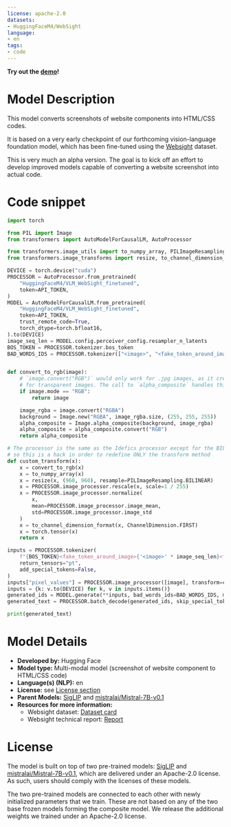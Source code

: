 ```yaml
---
license: apache-2.0
datasets:
- HuggingFaceM4/WebSight
language:
- en
tags:
- code
---
```



**Try out the [demo](https://huggingface.co/spaces/HuggingFaceM4/screenshot2html)!**

# Model Description

This model converts screenshots of website components into HTML/CSS codes.

It is based on a very early checkpoint of our forthcoming vision-language foundation model, which has been fine-tuned using the [Websight](https://huggingface.co/datasets/HuggingFaceM4/Websight) dataset.

This is very much an alpha version. The goal is to kick off an effort to develop improved models capable of converting a website screenshot into actual code.

# Code snippet

```python
import torch

from PIL import Image
from transformers import AutoModelForCausalLM, AutoProcessor

from transformers.image_utils import to_numpy_array, PILImageResampling, ChannelDimension
from transformers.image_transforms import resize, to_channel_dimension_format

DEVICE = torch.device("cuda")
PROCESSOR = AutoProcessor.from_pretrained(
    "HuggingFaceM4/VLM_WebSight_finetuned",
    token=API_TOKEN,
)
MODEL = AutoModelForCausalLM.from_pretrained(
    "HuggingFaceM4/VLM_WebSight_finetuned",
    token=API_TOKEN,
    trust_remote_code=True,
    torch_dtype=torch.bfloat16,
).to(DEVICE)
image_seq_len = MODEL.config.perceiver_config.resampler_n_latents
BOS_TOKEN = PROCESSOR.tokenizer.bos_token
BAD_WORDS_IDS = PROCESSOR.tokenizer(["<image>", "<fake_token_around_image>"], add_special_tokens=False).input_ids


def convert_to_rgb(image):
    # `image.convert("RGB")` would only work for .jpg images, as it creates a wrong background
    # for transparent images. The call to `alpha_composite` handles this case
    if image.mode == "RGB":
        return image

    image_rgba = image.convert("RGBA")
    background = Image.new("RGBA", image_rgba.size, (255, 255, 255))
    alpha_composite = Image.alpha_composite(background, image_rgba)
    alpha_composite = alpha_composite.convert("RGB")
    return alpha_composite

# The processor is the same as the Idefics processor except for the BILINEAR interpolation,
# so this is a hack in order to redefine ONLY the transform method
def custom_transform(x):
    x = convert_to_rgb(x)
    x = to_numpy_array(x)
    x = resize(x, (960, 960), resample=PILImageResampling.BILINEAR)
    x = PROCESSOR.image_processor.rescale(x, scale=1 / 255)
    x = PROCESSOR.image_processor.normalize(
        x,
        mean=PROCESSOR.image_processor.image_mean,
        std=PROCESSOR.image_processor.image_std
    )
    x = to_channel_dimension_format(x, ChannelDimension.FIRST)
    x = torch.tensor(x)
    return x

inputs = PROCESSOR.tokenizer(
    f"{BOS_TOKEN}<fake_token_around_image>{'<image>' * image_seq_len}<fake_token_around_image>",
    return_tensors="pt",
    add_special_tokens=False,
)
inputs["pixel_values"] = PROCESSOR.image_processor([image], transform=custom_transform)
inputs = {k: v.to(DEVICE) for k, v in inputs.items()}
generated_ids = MODEL.generate(**inputs, bad_words_ids=BAD_WORDS_IDS, max_length=4096)
generated_text = PROCESSOR.batch_decode(generated_ids, skip_special_tokens=True)[0]

print(generated_text)
```

# Model Details

- **Developed by:** Hugging Face
- **Model type:** Multi-modal model (screenshot of website component to HTML/CSS code)
- **Language(s) (NLP):** en
- **License:** see [License section](#license)
- **Parent Models:** [SigLIP](https://github.com/huggingface/transformers/pull/26522) and [mistralai/Mistral-7B-v0.1](https://huggingface.co/mistralai/Mistral-7B-v0.1)
- **Resources for more information:**
    <!-- - [GitHub Repo](https://github.com/huggingface/m4/) -->
    - Websight dataset: [Dataset card](https://huggingface.co/datasets/HuggingFaceM4/Websight)
    - Websight technical report: [Report](https://arxiv.org/abs/2403.09029)

# License

The model is built on top of two pre-trained models: [SigLIP](https://github.com/huggingface/transformers/pull/26522) and [mistralai/Mistral-7B-v0.1](https://huggingface.co/mistralai/Mistral-7B-v0.1), which are delivered under an Apache-2.0 license. As such, users should comply with the licenses of these models.

The two pre-trained models are connected to each other with newly initialized parameters that we train. These are not based on any of the two base frozen models forming the composite model. We release the additional weights we trained under an Apache-2.0 license.